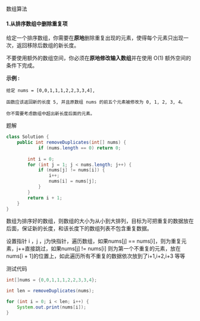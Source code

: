 数组算法

#### 1.从排序数组中删除重复项

给定一个排序数组，你需要在**原地**删除重复出现的元素，使得每个元素只出现一次，返回移除后数组的新长度。

不要使用额外的数组空间，你必须在**原地修改输入数组**并在使用 O(1) 额外空间的条件下完成。

**示例 :**

```
给定 nums = [0,0,1,1,1,2,2,3,3,4],

函数应该返回新的长度 5, 并且原数组 nums 的前五个元素被修改为 0, 1, 2, 3, 4。

你不需要考虑数组中超出新长度后面的元素。
```



题解

```java
class Solution {
    public int removeDuplicates(int[] nums) {
            if (nums.length == 0) return 0;
    
        int i = 0;
        for (int j = 1; j < nums.length; j++) {
            if (nums[j] != nums[i]) {
                i++;
                nums[i] = nums[j];
            }
        }
        return i + 1;
    }
}
```

数组为排序好的数组，则数组的大小为从小到大排列，目标为可把重复的数据放在后面，保证新的长度，和该长度下的数组列表不包含重复数据。

设置指针 i ，j  ，j为快指针，遍历数组，如果nums[j] == nums[i]，则为重复元素，j++直接跳过，如果nums[j] != nums[i] 则为第一个不重复的元素，放在nums[i + 1]的位置上，如此遍历所有不重复的数据依次放到了i+1,i+2,i+3 等等



测试代码

```java
int[]nums = {0,0,1,1,1,2,2,3,3,4};

int len = removeDuplicates(nums);

for (int i = 0; i < len; i++) {
    System.out.print(nums[i]);
}
```

